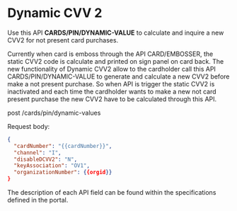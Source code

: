 # Dynamic CVV 2

Use this API **CARDS/PIN/DYNAMIC-VALUE** to calculate and inquire a new CVV2 for not present card purchases.

Currently when card is emboss through the API CARD/EMBOSSER, the static CVV2 code is calculate and printed on sign panel on card back. The new functionality of Dynamic CVV2 allow to the cardholder call this API CARDS/PIN/DYNAMIC-VALUE to generate and calculate a new CVV2 before make a not present purchase. So when API is trigger the static CVV2 is inactivated and each time the cardholder wants to make a new not card present purchase the new CVV2 have to be calculated through this API.

post /cards/pin/dynamic-values
    
Request body:

```json
{
  "cardNumber": "{{cardNumber}}",
  "channel": "I",
  "disableDCVV2": "N",
  "keyAssociation": "OV1",
  "organizationNumber": {{orgid}}
}
```
  
The description of each API field can be found within the specifications defined in the portal.
